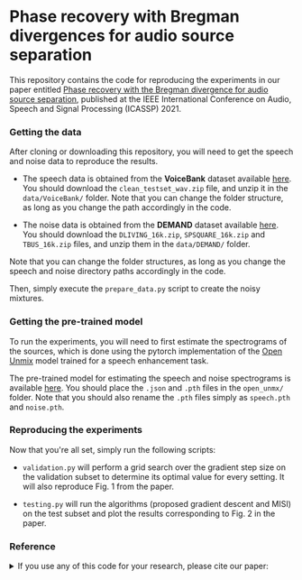 #  Phase recovery with Bregman divergences for audio source separation

This repository contains the code for reproducing the experiments in our paper entitled [Phase recovery with the Bregman divergence for audio source separation](https://arxiv.org/abs/2010.10255), published at the IEEE International Conference on Audio, Speech and Signal Processing (ICASSP) 2021.

### Getting the data

After cloning or downloading this repository, you will need to get the speech and noise data to reproduce the results.

* The speech data is obtained from the __VoiceBank__ dataset available [here](https://datashare.is.ed.ac.uk/handle/10283/2791). You should download the `clean_testset_wav.zip` file, and unzip it in the `data/VoiceBank/` folder.
Note that you can change the folder structure, as long as you change the path accordingly in the code.

* The noise data is obtained from the __DEMAND__ dataset available [here](https://zenodo.org/record/1227121#.X4hjZXZfg5k). You should download the `DLIVING_16k.zip`, `SPSQUARE_16k.zip` and `TBUS_16k.zip` files, and unzip them in the `data/DEMAND/` folder.

Note that you can change the folder structures, as long as you change the speech and noise directory paths accordingly in the code.

Then, simply execute the `prepare_data.py` script to create the noisy mixtures.

### Getting the pre-trained model

To run the experiments, you will need to first estimate the spectrograms of the sources, which is done using the pytorch implementation of the [Open Unmix](https://github.com/sigsep/open-unmix-pytorch) model trained for a speech enhancement task. 

The pre-trained model for estimating the speech and noise spectrograms is available [here](https://zenodo.org/record/3786908#.X4hkeHZfg5k).
You should place the  `.json` and `.pth` files in the `open_unmx/` folder. Note that you should also rename the `.pth` files simply as `speech.pth` and `noise.pth`.

### Reproducing the experiments

Now that you're all set, simply run the following scripts:

- `validation.py` will perform a grid search over the gradient step size on the validation subset to determine its optimal value for every setting.
It will also reproduce Fig. 1 from the paper.

- `testing.py` will run the algorithms (proposed gradient descent and MISI) on the test subset and plot the results corresponding to Fig. 2 in the paper.


### Reference

<details><summary>If you use any of this code for your research, please cite our paper:</summary>
  
```latex
@inproceedings{Magron2021,  
  author={P. Magron and P.-H. Vial and T. Oberlin and C. F{\'e}votte},  
  title={Phase recovery with {B}regman divergences for audio source separation},  
  booktitle={Proc. IEEE International Conference on Acoustics, Speech and Signal Processing (ICASSP)},  
  year={2021},
  month={June}
}
```

</p>
</details>
